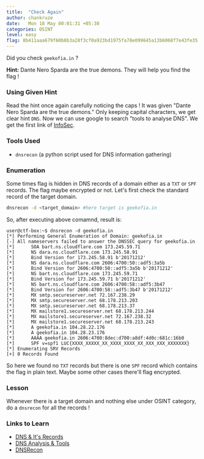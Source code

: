 ```yaml
---
title:  "Check Again"
author: chankruze
date:   Mon 18 May 00:01:31 +05:30
categories: OSINT
level: easy
flag: 8b411aaa679f60b8b3a28f3cf0a923bd1975fa78e099645a13b6068f7e43fe35
---
```


Did you check `geekofia.in` ?

**Hint:** Dante Nero Sparda are the true demons. They will help you find the flag !

<!--walkthrough-->

### Using Given Hint

Read the hint once again carefully noticing the caps ! It was given "Dante Nero Sparda are the true demons." Only keeping capital characters, we get clear hint `DNS`. Now we can use google to search "tools to analyse DNS". We get the first link of [InfoSec](https://resources.infosecinstitute.com/dns-analysis-and-tools/).

### Tools Used

- `dnsrecon` (a python script used for DNS information gathering)

### Enumeration

Some times flag is hidden in DNS records of a domain either as a `TXT` or `SPF` records. The flag maybe encrypted or not. Let's first check the standard record of the target domain.

```bash
dnsrecon -d <target_domain> #here target is geekofia.in
```

So, after executing above comamnd, result is:

```terminal
user@ctf-box:~$ dnsrecon -d geekofia.in
[*] Performing General Enumeration of Domain: geekofia.in
[-] All nameservers failed to answer the DNSSEC query for geekofia.in
[*]      SOA bart.ns.cloudflare.com 173.245.59.71
[*]      NS dara.ns.cloudflare.com 173.245.58.91
[*]      Bind Version for 173.245.58.91 b'20171212'
[*]      NS dara.ns.cloudflare.com 2606:4700:50::adf5:3a5b
[*]      Bind Version for 2606:4700:50::adf5:3a5b b'20171212'
[*]      NS bart.ns.cloudflare.com 173.245.59.71
[*]      Bind Version for 173.245.59.71 b'20171212'
[*]      NS bart.ns.cloudflare.com 2606:4700:58::adf5:3b47
[*]      Bind Version for 2606:4700:58::adf5:3b47 b'20171212'
[*]      MX smtp.secureserver.net 72.167.238.29
[*]      MX smtp.secureserver.net 68.178.213.203
[*]      MX smtp.secureserver.net 68.178.213.37
[*]      MX mailstore1.secureserver.net 68.178.213.244
[*]      MX mailstore1.secureserver.net 72.167.238.32
[*]      MX mailstore1.secureserver.net 68.178.213.243
[*]      A geekofia.in 104.28.22.176
[*]      A geekofia.in 104.28.23.176
[*]      AAAA geekofia.in 2606:4700:8dec:d700:a8df:4d0c:681c:16b0
[*]      SPF v=spf1 LUC{XXXX_XXXXX_XX_XXXX_XXXX_XX_XXX_XXX_XXXXXXX}
[*] Enumerating SRV Records
[+] 0 Records Found
```

So here we found no `TXT` records but there is one `SPF` record which contains the flag in plain text. Maybe some other cases there'll flag encrypted.

### Lesson

Whenever there is a target domain and nothing else under OSINT category, do a `dnsrecon` for all the records !

### Links to Learn

- [DNS & It's Records](https://ns1.com/resources/dns-types-records-servers-and-queries)
- [DNS Analysis  & Tools](https://resources.infosecinstitute.com/dns-analysis-and-tools/)
- [DNSRecon](https://latesthackingnews.com/2018/09/20/dnsrecon-an-open-source-dns-enumeration-tool/)